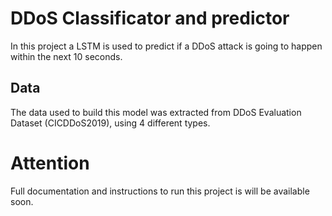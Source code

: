 # DDoS Classificator and predictor

In this project a LSTM is used to predict if a DDoS attack is going to happen within the next 10 seconds.

## Data

The data used to build this model was extracted from DDoS Evaluation Dataset (CICDDoS2019), using 4 different types.

# Attention

Full documentation and instructions to run this project is will be available soon.